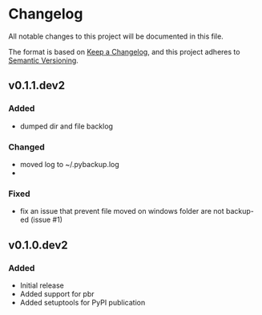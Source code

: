 # Changelog
All notable changes to this project will be documented in this file.

The format is based on [Keep a Changelog](https://keepachangelog.com/en/1.0.0/),
and this project adheres to [Semantic Versioning](https://semver.org/spec/v2.0.0.html).

## v0.1.1.dev2
### Added
- dumped dir and file backlog

### Changed
- moved log to ~/.pybackup.log
- 
### Fixed
- fix an issue that prevent file moved on windows folder are not backup-ed (issue #1)

### 
## v0.1.0.dev2
### Added
- Initial release
- Added support for pbr
- Added setuptools for PyPI publication

